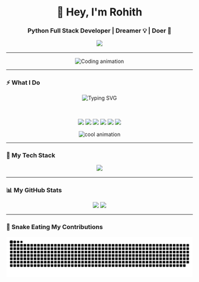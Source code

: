 <h1 align="center">👋 Hey, I'm Rohith</h1>
<h3 align="center">Python Full Stack Developer | Dreamer 💡 | Doer 🚀</h3>

<!-- Typing animation that tells your qualities -->
<p align="center">
  <img src="https://readme-typing-svg.herokuapp.com?font=Fira+Code&size=25&duration=4000&pause=1000&color=00C9A7&center=true&vCenter=true&width=700&lines=💻+I+am+a+Python+Full+Stack+Developer;⚡+I+am+a+Hard+Worker;🧩+I+am+a+Multitasker;👨‍💻+I+am+a+Passionate+Coder;🚀+I+Love+Turning+Ideas+into+Reality" />
</p>

---

<!-- Fun coding GIF -->
<p align="center">
  <img src="https://media.giphy.com/media/qgQUggAC3Pfv687qPC/giphy.gif" width="600" alt="Coding animation"/>
</p>

---

### ⚡ What I Do
<div align="center">

<!-- Neon glowing style text -->
<img src="https://readme-typing-svg.herokuapp.com?font=Fira+Code&weight=600&size=24&pause=1500&color=00F5FF&center=true&vCenter=true&width=700&lines=🐍+Python+Backend+Developer;🌐+Full+Stack+Web+Apps+%7C+Django+%7C+HTML+CSS+JS;🗄️+SQL+Database+Design+%26+Management;🔥+Hardworking+%26+Fast+Learner;🧩+Multitasker+%7C+Problem+Solver;🎯+Clean+Scalable+Creative+Code" alt="Typing SVG" />

<!-- Animated neon badges -->
<br><br>
<img src="https://img.shields.io/badge/Python-🐍-00F5FF?style=for-the-badge&logo=python&logoColor=white&labelColor=101010">
<img src="https://img.shields.io/badge/Django-🌐-00F5FF?style=for-the-badge&logo=django&logoColor=white&labelColor=101010">
<img src="https://img.shields.io/badge/SQL-🗄️-00F5FF?style=for-the-badge&logo=postgresql&logoColor=white&labelColor=101010">
<img src="https://img.shields.io/badge/Hardworker-🔥-00F5FF?style=for-the-badge&logo=vercel&logoColor=white&labelColor=101010">
<img src="https://img.shields.io/badge/Multitasker-🧩-00F5FF?style=for-the-badge&logo=elastic&logoColor=white&labelColor=101010">
<img src="https://img.shields.io/badge/Creative_Code-🎯-00F5FF?style=for-the-badge&logo=github&logoColor=white&labelColor=101010">

</div>


<p align="center">
  <img src="https://media.giphy.com/media/3oriO0OEd9QIDdllqo/giphy.gif" width="400" alt="cool animation"/>
</p>




---

### 🚀 My Tech Stack
<p align="center">
  <img src="https://skillicons.dev/icons?i=python,django,html,css,js,mysql,git,github,vscode" />
</p>

---

### 📊 My GitHub Stats
<p align="center">
  <img src="https://github-readme-stats.vercel.app/api?username=rohithsamuel123&show_icons=true&theme=tokyonight" height="150"/>
  <img src="https://github-readme-streak-stats.herokuapp.com/?user=rohithsamuel123&theme=tokyonight" height="150"/>
</p>

---

### 🐍 Snake Eating My Contributions
<p align="center">
  <img src="https://raw.githubusercontent.com/Platane/snk/output/github-contribution-grid-snake.svg" />
</p>
